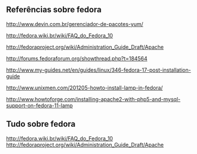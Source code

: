 Referências sobre fedora
-----------------


http://www.devin.com.br/gerenciador-de-pacotes-yum/

http://fedora.wiki.br/wiki/FAQ_do_Fedora_10

http://fedoraproject.org/wiki/Administration_Guide_Draft/Apache

http://forums.fedoraforum.org/showthread.php?t=184564

http://www.my-guides.net/en/guides/linux/346-fedora-17-post-installation-guide

http://www.unixmen.com/201205-howto-install-lamp-in-fedora/

http://www.howtoforge.com/installing-apache2-with-php5-and-mysql-support-on-fedora-11-lamp



Tudo sobre fedora
-----------------

http://fedora.wiki.br/wiki/FAQ_do_Fedora_10
http://fedoraproject.org/wiki/Administration_Guide_Draft/Apache